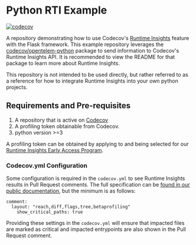 # Python RTI Example

[![codecov](https://codecov.io/gh/codecov/python-rti-example/branch/main/graph/badge.svg?token=pjzL5RLQL1)](https://codecov.io/gh/codecov/python-rti-example)

A repository demonstrating how to use Codecov's [Runtime Insights](https://about.codecov.io/product/feature/runtime-insights/) feature with the Flask framework. This example repository leverages the [codecov/opentelem-python](https://github.com/codecov/opentelem-python) package to send information to Codecov's Runtime Insights API. It is recommended to view the README for that package to learn more about Runtime Insights.

This repository is not intended to be used directly, but rather referred to as a reference for how to integrate Runtime Insights into your own python projects.

## Requirements and Pre-requisites

1. A repository that is active on [Codecov](https://codecov.io)
2. A profiling token obtainable from Codecov.
3. python version >=3

A profiling token can be obtained by applying to and being selected for our [Runtime Insights Early Access Program](https://about.codecov.io/product/feature/runtime-insights/).

### Codecov.yml Configuration

Some configuration is required in the `codecov.yml` to see Runtime Insights results in Pull Request comments. The full specification can be [found in our public documentation](https://docs.codecov.com/docs/runtime-insights#codecovyml-configuration), but the minimum is as follows:

```
comment:
  layout: "reach,diff,flags,tree,betaprofiling"
    show_critical_paths: true
```

Providing these settings in the `codecov.yml` will ensure that impacted files are marked as critical and impacted entrypoints are also shown in the Pull Request comment.

